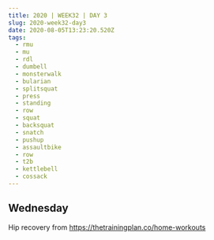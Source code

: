 ```yaml
---
title: 2020 | WEEK32 | DAY 3
slug: 2020-week32-day3
date: 2020-08-05T13:23:20.520Z
tags:
  - rmu
  - mu
  - rdl
  - dumbell
  - monsterwalk
  - bularian
  - splitsquat
  - press
  - standing
  - row
  - squat
  - backsquat
  - snatch
  - pushup
  - assaultbike
  - row
  - t2b
  - kettlebell
  - cossack
---
```

## Wednesday

Hip recovery from <https://thetrainingplan.co/home-workouts>